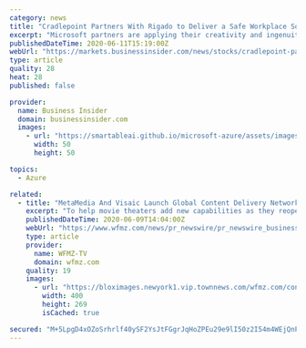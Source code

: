 ```yaml
---
category: news
title: "Cradlepoint Partners With Rigado to Deliver a Safe Workplace Solution Using NetCloud Edge Containers and Built on Microsoft Azure"
excerpt: "Microsoft partners are applying their creativity and ingenuity to help organizations manage the COVID-19 pandemic and support return to the workplace scenarios. Rigado and Cradlepoint have built an innovative solution on Azure IoT Central’s secure and scalable foundation to provide the spatial insights and connectivity needed to ensure buildings remain safe,"
publishedDateTime: 2020-06-11T15:19:00Z
webUrl: "https://markets.businessinsider.com/news/stocks/cradlepoint-partners-with-rigado-to-deliver-a-safe-workplace-solution-using-netcloud-edge-containers-and-built-on-microsoft-azure-1029301304"
type: article
quality: 28
heat: 28
published: false

provider:
  name: Business Insider
  domain: businessinsider.com
  images:
    - url: "https://smartableai.github.io/microsoft-azure/assets/images/organizations/businessinsider.com-50x50.jpg"
      width: 50
      height: 50

topics:
  - Azure

related:
  - title: "MetaMedia And Visaic Launch Global Content Delivery Network Built On Microsoft Azure To Revitalize Cinemas"
    excerpt: "To help movie theaters add new capabilities as they reopen around the world, MetaMedia and Visaic today announced the deployment of a global"
    publishedDateTime: 2020-06-09T14:04:00Z
    webUrl: "https://www.wfmz.com/news/pr_newswire/pr_newswire_business/metamedia-and-visaic-launch-global-content-delivery-network-built-on-microsoft-azure-to-revitalize-cinemas/article_f95efd0b-9ac7-58f1-9d70-562b69826950.html"
    type: article
    provider:
      name: WFMZ-TV
      domain: wfmz.com
    quality: 19
    images:
      - url: "https://bloximages.newyork1.vip.townnews.com/wfmz.com/content/tncms/assets/v3/editorial/6/5b/65bfc44f-d902-5075-b536-c8652262f358/5edf8f3247bd2.image.jpg?resize=400%2C269"
        width: 400
        height: 269
        isCached: true

secured: "M+5LpgD4xOZoSrhrlf40ySF2YsJtFGgrJqHoZPEu29e9lI50z2I54m4WEjQnPXqRgAsxWltbEOa2ARjLv2WSQC8jPtY2G9OwkuOdG8tg6GoM7x24qfPtMnrZATPcz6msyXZwk5tW6u/mQuvS9Arq/AOcWf1wfQWb8jwFXGKzeBx3aJkMgLVC6vxwHg0h0aUihTf0pS8e/6U3wB0QRK50x6fppe93Xlgw/U2K77tLuphomcPKvQgTE0SuBRhGAIt4oGvF1PUhLGM/srHXkln+JoJHCltptVHgYsG65WzzHG5qIxZh5ZcKOdcQg5hJj97QFRbIZPXbWuUP5kniaLpt9Q==;qLeoTpT+kFLNrD50Y279Qg=="
---
```


